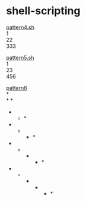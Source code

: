 # shell-scripting
[pattern4.sh](https://github.com/DebasreeNath48/shell-scripting/blob/main/pattern4.sh)<br>
1<br>
22<br>
333<br>

[pattern5.sh](https://github.com/DebasreeNath48/shell-scripting/blob/main/pattern5.sh)<br>
1<br>
23<br>
456<br>

[pattern6](https://github.com/DebasreeNath48/shell-scripting/blob/main/pattern6.sh)<br>
     *<br>
    * *<br>
   * * *<br>
  * * * *<br>
 * * * * *<br>
* * * * * *<br>

